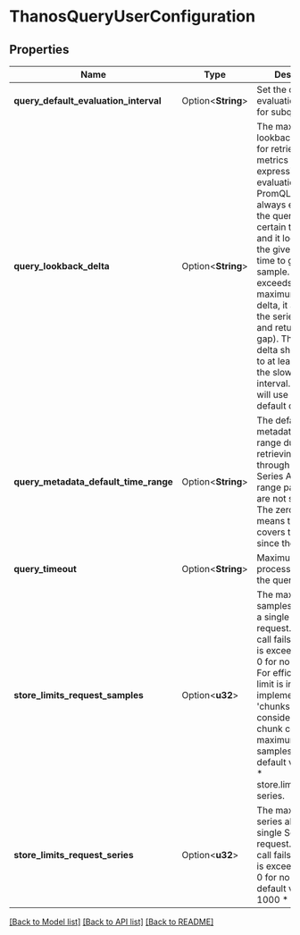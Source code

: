 # ThanosQueryUserConfiguration

## Properties

Name | Type | Description | Notes
------------ | ------------- | ------------- | -------------
**query_default_evaluation_interval** | Option<**String**> | Set the default evaluation interval for subqueries. | [optional][default to 1m]
**query_lookback_delta** | Option<**String**> | The maximum lookback duration for retrieving metrics during expression evaluations in PromQL. PromQL always evaluates the query for a certain timestamp, and it looks back for the given amount of time to get the latest sample. If it exceeds the maximum lookback delta, it assumes the series is stale and returns none (a gap). The lookback delta should be set to at least 2 times the slowest scrape interval. If unset, it will use the promql default of 5m. | [optional][default to 5m]
**query_metadata_default_time_range** | Option<**String**> | The default metadata time range duration for retrieving labels through Labels and Series API when the range parameters are not specified. The zero value means the range covers the time since the beginning. | [optional][default to 0s]
**query_timeout** | Option<**String**> | Maximum time to process a query by the query node. | [optional][default to 2m]
**store_limits_request_samples** | Option<**u32**> | The maximum samples allowed for a single Series request. The Series call fails if this limit is exceeded. Set to 0 for no limit. NOTE: For efficiency, the limit is internally implemented as 'chunks limit' considering each chunk contains a maximum of 120 samples. The default value is 100 * store.limits.request-series. | [optional][default to 0]
**store_limits_request_series** | Option<**u32**> | The maximum series allowed for a single Series request. The Series call fails if this limit is exceeded. Set to 0 for no limit. The default value is 1000 * cpu_count. | [optional][default to 0]

[[Back to Model list]](../README.md#documentation-for-models) [[Back to API list]](../README.md#documentation-for-api-endpoints) [[Back to README]](../README.md)


